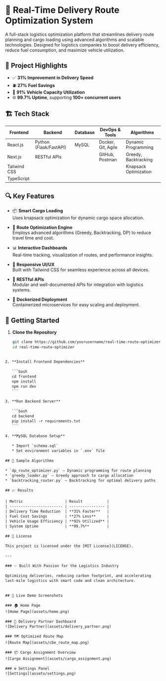 # 🚚 Real-Time Delivery Route Optimization System

A full-stack logistics optimization platform that streamlines delivery route planning and cargo loading using advanced algorithms and scalable technologies. Designed for logistics companies to boost delivery efficiency, reduce fuel consumption, and maximize vehicle utilization.

## 🧠 Project Highlights

- ✅ **31% Improvement in Delivery Speed**
- ⛽ **27% Fuel Savings**
- 🚛 **91% Vehicle Capacity Utilization**
- 🌐 **99.7% Uptime**, supporting **100+ concurrent users**

## 🏗️ Tech Stack

| Frontend           | Backend              | Database     | DevOps & Tools     | Algorithms              |
|--------------------|----------------------|--------------|---------------------|--------------------------|
| React.js           | Python (Flask/FastAPI) | MySQL        | Docker, Git, Agile | Dynamic Programming      |
| Next.js            | RESTful APIs         |              | GitHub, Postman     | Greedy, Backtracking     |
| Tailwind CSS       |                      |              |                     | Knapsack Optimization    |
| TypeScript         |                      |              |                     |                          |

## 🔍 Key Features

- 📦 **Smart Cargo Loading**  
  Uses knapsack optimization for dynamic cargo space allocation.

- 🧭 **Route Optimization Engine**  
  Employs advanced algorithms (Greedy, Backtracking, DP) to reduce travel time and cost.

- 📊 **Interactive Dashboards**  
  Real-time tracking, visualization of routes, and performance insights.

- 📱 **Responsive UI/UX**  
  Built with Tailwind CSS for seamless experience across all devices.

- 🔄 **RESTful APIs**  
  Modular and well-documented APIs for integration with logistics systems.

- 🐳 **Dockerized Deployment**  
  Containerized microservices for easy scaling and deployment.

## 🚀 Getting Started

1. **Clone the Repository**
   ```bash
   git clone https://github.com/yourusername/real-time-route-optimizer.git
   cd real-time-route-optimizer
````

2. **Install Frontend Dependencies**

   ```bash
   cd frontend
   npm install
   npm run dev
   ```

3. **Run Backend Server**

   ```bash
   cd backend
   pip install -r requirements.txt
   ```

4. **MySQL Database Setup**

   * Import `schema.sql`
   * Set environment variables in `.env` file

## 🧪 Sample Algorithms

* `dp_route_optimizer.py` – Dynamic programming for route planning
* `greedy_loader.py` – Greedy approach to cargo allocation
* `backtracking_router.py` – Backtracking for optimal delivery paths

## 📈 Results

| Metric                   | Result           |
| ------------------------ | ---------------- |
| Delivery Time Reduction  | **31% Faster**   |
| Fuel Cost Savings        | **27% Less**     |
| Vehicle Usage Efficiency | **91% Utilized** |
| System Uptime            | **99.7%**        |

## 📄 License

This project is licensed under the [MIT License](LICENSE).

---

### ✨ Built With Passion for the Logistics Industry

Optimizing deliveries, reducing carbon footprint, and accelerating last-mile logistics with smart code and clean architecture.


## 🚀 Live Demo Screenshots

### 🏠 Home Page
![Home Page](assets/home.png)

### 🚚 Delivery Partner Dashboard
![Delivery Partner](assets/delivery_partner.png)

### 🗺️ Optimized Route Map
![Route Map](assets/cbe_route_map.png)

### 📦 Cargo Assignment Overview
![Cargo Assignment](assets/cargo_assignment.png)

### ⚙️ Settings Panel
![Settings](assets/settings.png)

